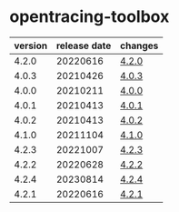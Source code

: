 # opentracing-toolbox	


|version|release date|changes|
|---|---|---|
|4.2.0|20220616|[4.2.0](./4.2.0-20220616.md)|
|4.0.3|20210426|[4.0.3](./4.0.3-20210426.md)|
|4.0.0|20210211|[4.0.0](./4.0.0-20210211.md)|
|4.0.1|20210413|[4.0.1](./4.0.1-20210413.md)|
|4.0.2|20210413|[4.0.2](./4.0.2-20210413.md)|
|4.1.0|20211104|[4.1.0](./4.1.0-20211104.md)|
|4.2.3|20221007|[4.2.3](./4.2.3-20221007.md)|
|4.2.2|20220628|[4.2.2](./4.2.2-20220628.md)|
|4.2.4|20230814|[4.2.4](./4.2.4-20230814.md)|
|4.2.1|20220616|[4.2.1](./4.2.1-20220616.md)|
